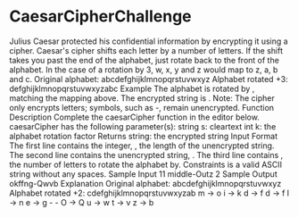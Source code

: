 # CaesarCipherChallenge
Julius Caesar protected his confidential information by encrypting it using a cipher. Caesar's cipher shifts each letter by a number of letters. If the shift takes you past the end of the alphabet, just rotate back to the front of the alphabet. In the case of a rotation by 3, w, x, y and z would map to z, a, b and c.  Original alphabet:      abcdefghijklmnopqrstuvwxyz Alphabet rotated +3:    defghijklmnopqrstuvwxyzabc Example   The alphabet is rotated by , matching the mapping above. The encrypted string is .  Note: The cipher only encrypts letters; symbols, such as -, remain unencrypted.  Function Description  Complete the caesarCipher function in the editor below.  caesarCipher has the following parameter(s):  string s: cleartext int k: the alphabet rotation factor Returns  string: the encrypted string Input Format  The first line contains the integer, , the length of the unencrypted string. The second line contains the unencrypted string, . The third line contains , the number of letters to rotate the alphabet by.  Constraints     is a valid ASCII string without any spaces.  Sample Input  11 middle-Outz 2 Sample Output  okffng-Qwvb Explanation  Original alphabet:      abcdefghijklmnopqrstuvwxyz Alphabet rotated +2:    cdefghijklmnopqrstuvwxyzab  m -> o i -> k d -> f d -> f l -> n e -> g -    - O -> Q u -> w t -> v z -> b
